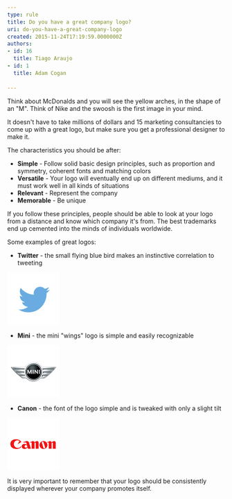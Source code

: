 ```yaml
---
type: rule
title: Do you have a great company logo?
uri: do-you-have-a-great-company-logo
created: 2015-11-24T17:19:59.0000000Z
authors:
- id: 16
  title: Tiago Araujo
- id: 1
  title: Adam Cogan

---
```


​​​Think about McDonalds and you will see the yellow arches, in the shape of an "M". Think of Nike and the swoosh is the first image in your mind.

It doesn't have to take millions of dollars and 15 marketing consultancies to come up with a great logo, but make sure you get a professional designer to make it.​​
 


The characteristics you should be after:

- **Simple** - Follow solid basic design principles, such as proportion and symmetry, coherent fonts and matching colors​
- **Versatile** - Your logo will eventually end up on different mediums, and it must work well in all kinds of situations
- **Relevant** - Represent the company
- **Memorable** - Be unique


If you follow these principles, people should be able to look at your logo from a distance and know which company it's from. The best trademarks end up cemented into the minds of individuals worldwide.

Some examples of great logos:

- **Twitter** - the small flying blue bird makes an instinctive correlation to tweeting

![](twitterlogo.jpg)
- **Mini** - the mini "wings" logo is simple and easily recognizable 

![](mini-logo.jpg)
- **Canon** - the font of the logo simple and is tweaked with only a slight tilt

![](canon-logo.jpg)


It is very important to remember that your logo should be consistently displayed wherever your company promotes itself.
